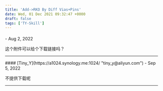 ```yaml
---
title: 'Add->RKO By Diff Vias+Pins'
date: Wed, 01 Dec 2021 09:32:47 +0000
draft: false
tags: ['TY-Skill']
---
```



#### 
[]( "") - <time datetime="2022-08-09 11:23:46">Aug 2, 2022</time>

这个附件可以给个下载链接吗？
<hr />
#### 
[Tiny_Y](https://a1024.synology.me:1024/ "tiny_y@aliyun.com") - <time datetime="2022-09-09 10:12:54">Sep 5, 2022</time>

不提供下载呢
<hr />
